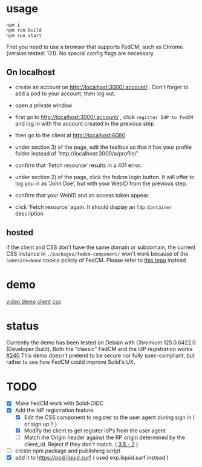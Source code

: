 

# usage

```
npm i
npm run build
npm run start
```

First you need to use a browser that supports FedCM, such as Chrome (version tested: 131). No special config flags are necessary.

## On localhost

 - create an account on [http://localhost:3000/.account/](http://localhost:3000/.account/) . Don't forget to add a pod to your account, then log out.

 - open a private window
 - first go to [http://localhost:3000/.account/](http://localhost:3000/.account/) , click `register IdP to FedCM`  and log in with the account created in the previous step
 - then go to the client at [http://localhost:6080](http://localhost:6080)
 - under section 3) of the page, edit the textbox so that it has your profile folder instead of 'http://localhost:3000/a/profile/'
 - confirm that 'Fetch resource' results in a 401 error.
 - under section 2) of the page, click the fedcm login button. It will offer to log you in as 'John Doe', but with your WebID from the previous step.
 - confirm that your WebID and an access token appear.
 - click 'Fetch resource' again. It should display an `ldp:Container` description

## hosted

if the client and CSS don't have the same domain or subdomain, the current CSS instance in `./packages/fedcm-component/` won't work because of the `SameSite=None` cookie policiy of FedCM.
Please refer to [this repo](https://github.com/thhck/fedcm-css-exp) instead  

# demo

[video demo](./demo_video/demo_2.mp4)
[client](https://fedcm-client.liquid.surf/)
[css](https://exp.liquid.surf/)

# status

Currently the demo has been tested on Debian with Chromium 125.0.6422.0 (Developer Build).
Both the "classic" FedCM and the IdP registration works [#240](https://github.com/fedidcg/FedCM/issues/240#issuecomment-2004650817)
This demo doesn't pretend to be secure nor fully spec-compliant, but rather to see how FedCM could improve Solid's UX.

# TODO

 - [X] Make FedCM work with Solid-OIDC
 - [X] Add the IdP registration feature
   - [X] Edit the CSS component to register to the user agent during sign in ( or sign up ? )
   - [X] Modify the client to get register IdPs from the user agent
   - [ ] Match the Origin header against the RP origin determined by the client_id. Reject if they don't match. ( [3.5 - 2](https://fedidcg.github.io/FedCM/#idp-api-id-assertion-endpoint) )
 - [ ] create npm package and publishing script
 - [X] add it to https://pod.liquid.surf ( used exp.liquid.surf instead )
